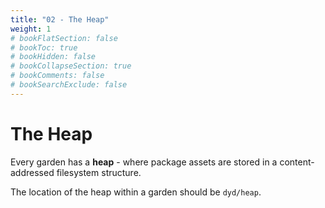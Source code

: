```yaml
---
title: "02 - The Heap"
weight: 1
# bookFlatSection: false
# bookToc: true
# bookHidden: false
# bookCollapseSection: true
# bookComments: false
# bookSearchExclude: false
---
```


# The Heap

Every garden has a **heap** - where package assets are stored in a content-addressed filesystem structure.

The location of the heap within a garden should be `dyd/heap`.
